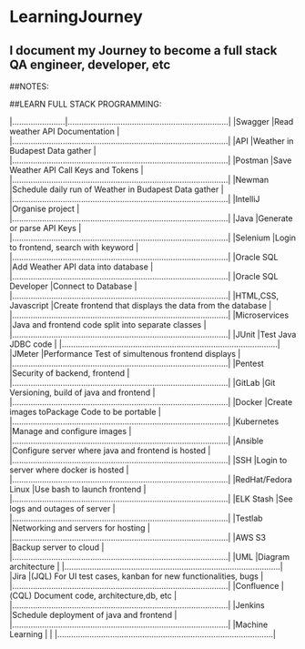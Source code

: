 # LearningJourney
## I document my Journey to become a full stack QA engineer, developer, etc


##NOTES:







##LEARN FULL STACK PROGRAMMING:

|.......................|......................................................................|
|Swagger                 |Read weather API Documentation                                        |
|..............................................................................................|
|API                     |Weather in Budapest Data gather                                       |
|..............................................................................................|
|Postman                 |Save Weather API Call Keys and Tokens                                 |
|..............................................................................................|
|Newman                  |Schedule daily run of Weather in Budapest Data gather                 |
|..............................................................................................|
|IntelliJ                |Organise project                                                      |
|..............................................................................................|
|Java                    |Generate or parse API Keys                                            |
|..............................................................................................|
|Selenium                |Login to frontend, search with keyword                                | 
|..............................................................................................|
|Oracle SQL              |Add Weather API data into database                                    |
|..............................................................................................|
|Oracle SQL Developer    |Connect to Database                                                   |
|..............................................................................................|
|HTML,CSS, Javascript    |Create frontend that displays the data from the database              |
|..............................................................................................|
|Microservices           |Java and frontend code split into separate classes                    |
|..............................................................................................|
|JUnit                   |Test Java JDBC code                                                   |
|..............................................................................................|
|JMeter                  |Performance Test of simultenous frontend displays                     |
|..............................................................................................|
|Pentest                 |Security of backend, frontend                                         |
|..............................................................................................|
|GitLab                  |Git Versioning, build of java and frontend                            |
|..............................................................................................|
|Docker                  |Create images toPackage Code to be portable                           |
|..............................................................................................|
|Kubernetes              |Manage and configure images                                           |
|..............................................................................................|
|Ansible                 |Configure server where java and frontend is hosted                    |
|..............................................................................................|
|SSH                     |Login to server where docker is hosted                                |
|..............................................................................................|
|RedHat/Fedora Linux     |Use bash to launch frontend                                           |
|..............................................................................................|
|ELK Stash               |See logs and outages of server                                        |
|..............................................................................................|
|Testlab                 |Networking and servers for hosting                                    |
|..............................................................................................|
|AWS S3                  |Backup server to cloud                                                |
|..............................................................................................|
|UML                     |Diagram architecture                                                  |
|..............................................................................................|
|Jira                    |(JQL) For UI test cases, kanban for new functionalities, bugs         |
|..............................................................................................|
|Confluence              |(CQL) Document code, architecture,db, etc                             |
|..............................................................................................|
|Jenkins                 |Schedule deployment of java and frontend                              |
|..............................................................................................|
|Machine Learning        |                                                                      |
|..............................................................................................|
